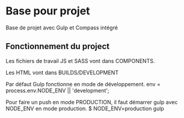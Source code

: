 # Base pour projet

Base de projet avec Gulp et Compass intégré

## Fonctionnement du project

Les fichiers de travail JS et SASS vont dans COMPONENTS.

Les HTML vont dans BUILDS/DEVELOPMENT

Par défaut Gulp fonctionne en mode de développement.
env = process.env.NODE_ENV || 'development';

Pour faire un push en mode PRODUCTION, il faut démarrer gulp avec NODE_ENV en mode production.
$ NODE_ENV=production gulp